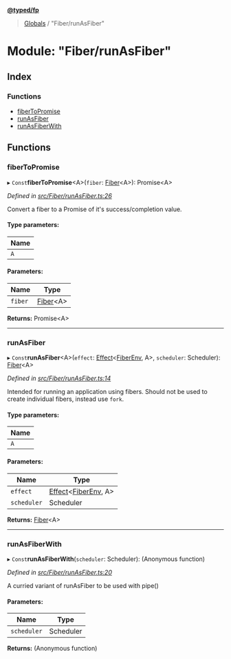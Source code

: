 **[@typed/fp](../README.md)**

> [Globals](../globals.md) / "Fiber/runAsFiber"

# Module: "Fiber/runAsFiber"

## Index

### Functions

* [fiberToPromise](_fiber_runasfiber_.md#fibertopromise)
* [runAsFiber](_fiber_runasfiber_.md#runasfiber)
* [runAsFiberWith](_fiber_runasfiber_.md#runasfiberwith)

## Functions

### fiberToPromise

▸ `Const`**fiberToPromise**\<A>(`fiber`: [Fiber](../interfaces/_fiber_fiber_.fiber.md)\<A>): Promise\<A>

*Defined in [src/Fiber/runAsFiber.ts:26](https://github.com/TylorS/typed-fp/blob/f27ba3e/src/Fiber/runAsFiber.ts#L26)*

Convert a fiber to a Promise of it's success/completion value.

#### Type parameters:

Name |
------ |
`A` |

#### Parameters:

Name | Type |
------ | ------ |
`fiber` | [Fiber](../interfaces/_fiber_fiber_.fiber.md)\<A> |

**Returns:** Promise\<A>

___

### runAsFiber

▸ `Const`**runAsFiber**\<A>(`effect`: [Effect](_effect_effect_.effect.md)\<[FiberEnv](../interfaces/_fiber_fiberenv_.fiberenv.md), A>, `scheduler`: Scheduler): [Fiber](../interfaces/_fiber_fiber_.fiber.md)\<A>

*Defined in [src/Fiber/runAsFiber.ts:14](https://github.com/TylorS/typed-fp/blob/f27ba3e/src/Fiber/runAsFiber.ts#L14)*

Intended for running an application using fibers. Should not be used to create individual fibers, instead
use `fork`.

#### Type parameters:

Name |
------ |
`A` |

#### Parameters:

Name | Type |
------ | ------ |
`effect` | [Effect](_effect_effect_.effect.md)\<[FiberEnv](../interfaces/_fiber_fiberenv_.fiberenv.md), A> |
`scheduler` | Scheduler |

**Returns:** [Fiber](../interfaces/_fiber_fiber_.fiber.md)\<A>

___

### runAsFiberWith

▸ `Const`**runAsFiberWith**(`scheduler`: Scheduler): (Anonymous function)

*Defined in [src/Fiber/runAsFiber.ts:20](https://github.com/TylorS/typed-fp/blob/f27ba3e/src/Fiber/runAsFiber.ts#L20)*

A curried variant of runAsFiber to be used with pipe()

#### Parameters:

Name | Type |
------ | ------ |
`scheduler` | Scheduler |

**Returns:** (Anonymous function)
